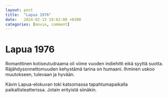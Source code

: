 ```yaml
---
layout: post
title:  "Lapua 1976"
date:   2024-02-15 19:02:00 +0300
categories: [movie, comment]
---
```


# Lapua 1976

Romanttinen kotiseutudraama oli viime vuoden indiehitti eikä syyttä suotta. Räjähdysonnettomuuden kehystämä tarina on humaani. Ihminen uskoo muutokseen, tulevaan ja hyvään. 

Kävin Lapua-elokuvan toki katsomassa tapahtumapaikalla paikallisteatterissa. Jotain erityistä siinäkin.

[//]: # "https://www.imdb.com/title/tt16092020/"